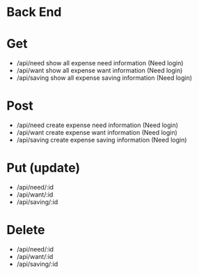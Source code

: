 # Back End

# Get

- /api/need show all expense need information (Need login)
- /api/want show all expense want information (Need login)
- /api/saving show all expense saving information (Need login)

# Post

- /api/need create expense need information (Need login)
- /api/want create expense want information (Need login)
- /api/saving create expense saving information (Need login)

# Put (update)

- /api/need/:id
- /api/want/:id
- /api/saving/:id

# Delete

- /api/need/:id
- /api/want/:id
- /api/saving/:id
